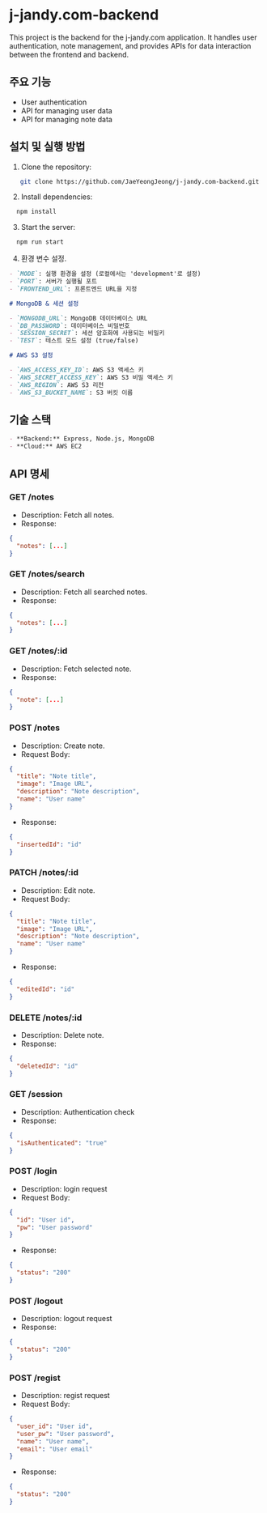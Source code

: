 # j-jandy.com-backend

This project is the backend for the j-jandy.com application. It handles user authentication, note management, and provides APIs for data interaction between the frontend and backend.

## 주요 기능

- User authentication
- API for managing user data
- API for managing note data

## 설치 및 실행 방법

1. Clone the repository:

```bash
   git clone https://github.com/JaeYeongJeong/j-jandy.com-backend.git
```

2. Install dependencies:

```bash
  npm install
```

3. Start the server:

```bash
  npm run start
```

4. 환경 변수 설정.

```markdown
- `MODE`: 실행 환경을 설정 (로컬에서는 'development'로 설정)
- `PORT`: 서버가 실행될 포트
- `FRONTEND_URL`: 프론트엔드 URL을 지정

# MongoDB & 세션 설정

- `MONGODB_URL`: MongoDB 데이터베이스 URL
- `DB_PASSWORD`: 데이터베이스 비밀번호
- `SESSION_SECRET`: 세션 암호화에 사용되는 비밀키
- `TEST`: 테스트 모드 설정 (true/false)

# AWS S3 설정

- `AWS_ACCESS_KEY_ID`: AWS S3 액세스 키
- `AWS_SECRET_ACCESS_KEY`: AWS S3 비밀 액세스 키
- `AWS_REGION`: AWS S3 리전
- `AWS_S3_BUCKET_NAME`: S3 버킷 이름
```

## 기술 스택

```markdown
- **Backend:** Express, Node.js, MongoDB
- **Cloud:** AWS EC2
```

## API 명세

### GET /notes

- Description: Fetch all notes.
- Response:

```json
{
  "notes": [...]
}
```

### GET /notes/search

- Description: Fetch all searched notes.
- Response:

```json
{
  "notes": [...]
}
```

### GET /notes/:id

- Description: Fetch selected note.
- Response:

```json
{
  "note": [...]
}
```

### POST /notes

- Description: Create note.
- Request Body:

```json
{
  "title": "Note title",
  "image": "Image URL",
  "description": "Note description",
  "name": "User name"
}
```

- Response:

```json
{
  "insertedId": "id"
}
```

### PATCH /notes/:id

- Description: Edit note.
- Request Body:

```json
{
  "title": "Note title",
  "image": "Image URL",
  "description": "Note description",
  "name": "User name"
}
```

- Response:

```json
{
  "editedId": "id"
}
```

### DELETE /notes/:id

- Description: Delete note.
- Response:

```json
{
  "deletedId": "id"
}
```

### GET /session

- Description: Authentication check
- Response:

```json
{
  "isAuthenticated": "true"
}
```

### POST /login

- Description: login request
- Request Body:

```json
{
  "id": "User id",
  "pw": "User password"
}
```

- Response:

```json
{
  "status": "200"
}
```

### POST /logout

- Description: logout request
- Response:

```json
{
  "status": "200"
}
```

### POST /regist

- Description: regist request
- Request Body:

```json
{
  "user_id": "User id",
  "user_pw": "User password",
  "name": "User name",
  "email": "User email"
}
```

- Response:

```json
{
  "status": "200"
}
```
